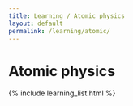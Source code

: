 ```yaml
---
title: Learning / Atomic physics
layout: default
permalink: /learning/atomic/
---
```


# Atomic physics

{% include learning_list.html %}
